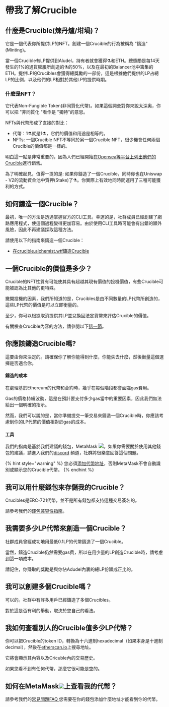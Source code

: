# 帶我了解Crucible

## 什麼是Crucible\(煉丹爐/坩堝\)？ 

它是一個代表你所提供LP的NFT。創建一個Crucible的行為被稱為 "鑄造"\(Minting\)。

當一個Crucible有LP提供到Aludel，持有者就會獲得⚗️和ETH。總獎勵是每14天發生的1%的通貨膨脹所創造的⚗️的50%，以及在最初的Balancer池中籌集的ETH。提供LP的Crucibles會獲得總獎勵的一部份，這是根據他們提供的LP占總LP的比例，以及他們的LP相對於其他LP的提供時期。

### 什麼是NFT？

它代表Non-Fungible Token\(非同質化代幣\)。如果這個詞彙對你來說太深奧，你可以把 "非同質化 "看作是 "獨特"的意思。

NFTs與代幣形成了直接的對比：

* 代幣：1⚗️就是1⚗️，它們的價值和用途是相等的。
* NFTs: 一個Crucible NFT不等同於另一個Crucible NFT，很少機會任何兩個Crucible的價值都是一樣的。 

明白這一點是非常重要的，因為人們已經開始[在Opensea等平台上列出他們的Crucible](https://opensea.io/assets/0x54e0395cfb4f39bef66dbcd5bd93cca4e9273d56/620479970925497750675476517677400441094103376596)進行銷售。

為了明確起見，值得一提的是: 如果你鑄造了一個Crucible，同時你也在Uniswap - V2的流動資金池中質押\(Stake\)了⚗️。你實際上有效地同時間運用了三種可能獲利的方式。

## 如何鑄造一個Crucible？

最初，唯一的方法是透過掌握官方的CLI工具。幸運的是，社群成員已經創建了網路應用程式，使這個過程變得更加容易。由於使用CLI工具時可能會有出錯的額外風險，因此不再建議採取這種方法。

請使用以下的指南來鑄造一個Crucible：

* [在crucible.alchemist.wtf鑄造Crucible](guides-crucible.alchemist.wtf/)

## 一個Crucible的價值是多少？

Crucible的NFT性質有可能使其具有超越其現有價值的投機價值，有些Crucible可能被認為比其他的更特殊。

撇開投機的因素，我們所知道的是，Crucibles是由不同數量的LP代幣所創造的，這些LP代幣的價值是可以立即衡量的。

至少，你可以根據取消提供其LP並兌換回法定貨幣來評估Crucible的價值。

有關檢查Crucible內容的方法，請參閱以下[這一節](teach-me-about-crucibles.md#how-can-i-check-how-many-lp-tokens-someone-elses-crucible-is-worth)。

## 你應該鑄造Crucible嗎?

這要由你來決定的。請確保你了解你能得到什麼，你能失去什麼，然後衡量這個選擇是否適合你。

#### 鑄造的成本

在處理基於Ethereum的代幣和合約時，幾乎在每個階段都會面臨gas費用。

Gas的價格持續波動，這是在預計要支付多少gas當中的重要因素，因此我們無法給出一個明確的指示。

然而，我們可以說的是，當你準備提交一筆交易來鑄造一個Crucible時，你應該考慮到你的LP代幣的價值相對於gas的成本。

#### 工具

我們的指南是基於我們建議的錢包，MetaMask ![](../.gitbook/assets/metamask-fox.svg)。如果你需要關於使用其他錢包的建議，請進入我們的[discord](http://discord.alchemist.wtf) 頻道，社群將很樂意回答這個問題。 

{% hint style="warning" %}
您必須[添加代幣地址](faq.md#why-cant-i-see-my-mist-in-my-wallet)，否則MetaMask不會自動識別或顯示您的Crucible代幣。 
{% endhint %}

## 我可以用什麼錢包來存儲我的Crucible？ 

Crucibles是ERC-721代幣，並不是所有錢包都支持這種交易簽名的。

 請參考我們的[錢包兼容性指南](wallet-compatibility.md)。

##  我需要多少LP代幣來創造一個Crucible？

社群成員曾經成功地用最低0.1LP的代幣鑄造了一個Crucible。 

當然，鑄造Crucible仍然需要gas費，所以在用少量的LP創造Crucible時，請考慮到這一項成本。

請記住，你賺取的獎勵是與你佔Adudel內裏的總LP份額成正比的。

## 我可以創建多個Crucible嗎？

可以的。社群中有許多用戶已經鑄造了多個Crucibles。

對於這是否有利的舉動，取決於您自己的看法。

## 我如何查看別人的Crucible值多少LP代幣？ 

你可以把Crucible的token ID，轉換為十六進制hexadecimal（如果本身是十進制decimal），然後在[etherscan.io](https://etherscan.io)上搜尋地址。

它將會顯示其內容以及Cricuble內的交易歷史。

如果您看不到有任何代幣，那麼它很可能是空的。

## 如何在MetaMask![](../.gitbook/assets/metamask-fox.svg)上查看我的代幣？ 

請參考我們的[常見問題FAQ ](faq.md#why-cant-i-see-my-mist-in-my-wallet)您需要在你的錢包添加什麼地址才能看到你的代幣。



